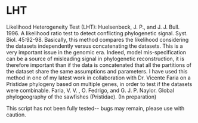 LHT
===

Likelihood Heterogeneity Test (LHT):
Huelsenbeck, J. P., and J. J. Bull. 1996. A likelihood ratio test to detect conflicting phylogenetic signal. Syst. Biol. 45:92-98.
Basically, this method compares the likelihood considering the datasets independently versus concatenating the datasets. This is a very important issue in the genomic era. Indeed, model mis-specification can be a source of misleading signal in phylogenetic reconstruction, it is therefore important than if the data is concatenated that all the partitions of the dataset share the same assumptions and parameters.
I have used this method in one of my latest work in collaboration with Dr. Vicente Faria on a Pristidae phylogeny based on multiple genes, in order to test if the datasets were combinable.
Faria, V. V. , O. Fedrigo, and G. J. P. Naylor. Global phylogeography of the sawfishes (Pristidae). (In preparation)

This script has not been fully tested-- bugs may remain, please use with caution.

